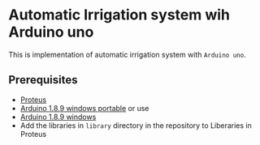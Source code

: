 # Automatic Irrigation system wih Arduino uno

This is implementation of automatic irrigation system with `Arduino uno`.

## Prerequisites

- <a href="https://soft98.ir/software/engineering/3535-proteus.html">Proteus</a>
- <a href="https://www.theengineeringprojects.com/2015/12/arduino-uno-library-proteus.html">Arduino 1.8.9 windows portable</a> or use
- <a href="https://www.yasdl.com/134583/%D8%AF%D8%A7%D9%86%D9%84%D9%88%D8%AF-arduino.html">Arduino 1.8.9 windows</a>
- Add the libraries in `library` directory in the repository to Liberaries in Proteus
